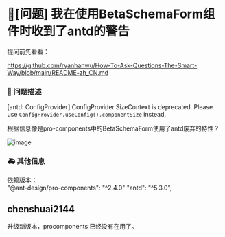 # 🧐[问题] 我在使用BetaSchemaForm组件时收到了antd的警告

提问前先看看：

https://github.com/ryanhanwu/How-To-Ask-Questions-The-Smart-Way/blob/main/README-zh_CN.md

### 🧐 问题描述

[antd: ConfigProvider] ConfigProvider.SizeContext is deprecated. Please use `ConfigProvider.useConfig().componentSize` instead.

根据信息像是pro-components中的BetaSchemaForm使用了antd废弃的特性？

![image](https://user-images.githubusercontent.com/44995715/224258124-ce558d85-78a1-4c54-9b19-6cb07a9dc5ea.png)

### 🚑 其他信息

依赖版本：  
 "@ant-design/pro-components": "^2.4.0"
"antd": "^5.3.0",

<!--
如截图等其他信息可以贴在这里
-->

## chenshuai2144

升级新版本，procomponents 已经没有在用了。
